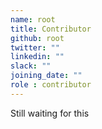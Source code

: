 ```yaml
---
name: root
title: Contributor
github: root
twitter: ""
linkedin: ""
slack: ""
joining_date: ""
role : contributor
---
```


Still waiting for this
